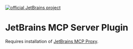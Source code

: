 [![official JetBrains project](http://jb.gg/badges/incubator-flat-square.svg)](https://github.com/JetBrains#jetbrains-on-github)
# JetBrains MCP Server Plugin

Requires installation of [JetBrains MCP Proxy](https://github.com/JetBrains/mcpProxy).